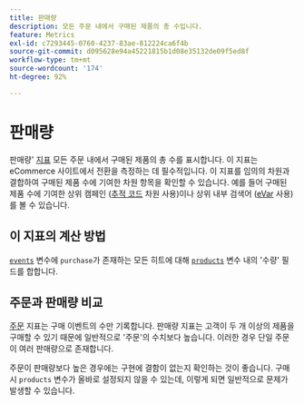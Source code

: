 ```yaml
---
title: 판매량
description: 모든 주문 내에서 구매된 제품의 총 수입니다.
feature: Metrics
exl-id: c7293445-0760-4237-83ae-812224ca6f4b
source-git-commit: d095628e94a45221815b1d08e35132de09f5ed8f
workflow-type: tm+mt
source-wordcount: '174'
ht-degree: 92%

---
```


# 판매량

판매량&#39; [지표](overview.md) 모든 주문 내에서 구매된 제품의 총 수를 표시합니다. 이 지표는 eCommerce 사이트에서 전환을 측정하는 데 필수적입니다. 이 지표를 임의의 차원과 결합하여 구매된 제품 수에 기여한 차원 항목을 확인할 수 있습니다. 예를 들어 구매된 제품 수에 기여한 상위 캠페인 ([추적 코드](../dimensions/tracking-code.md) 차원 사용)이나 상위 내부 검색어 ([eVar](../dimensions/evar.md) 사용)를 볼 수 있습니다.

## 이 지표의 계산 방법

[`events`](/help/implement/vars/page-vars/events/events-overview.md) 변수에 `purchase`가 존재하는 모든 히트에 대해 [`products`](/help/implement/vars/page-vars/products.md) 변수 내의 &#39;수량&#39; 필드를 합합니다.

## 주문과 판매량 비교

[주문](orders.md) 지표는 구매 이벤트의 수만 기록합니다. 판매량 지표는 고객이 두 개 이상의 제품을 구매할 수 있기 때문에 일반적으로 &#39;주문&#39;의 수치보다 높습니다. 이러한 경우 단일 주문이 여러 판매량으로 존재합니다.

주문이 판매량보다 높은 경우에는 구현에 결함이 없는지 확인하는 것이 좋습니다. 구매 시 `products` 변수가 올바로 설정되지 않을 수 있는데, 이렇게 되면 일반적으로 문제가 발생할 수 있습니다.
